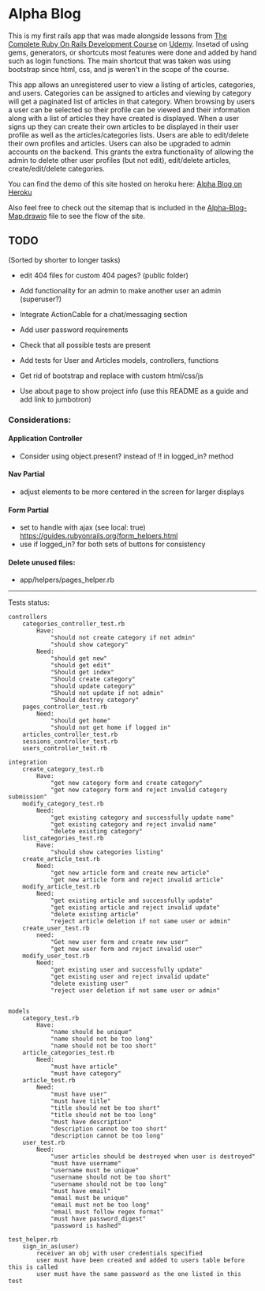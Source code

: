 # Alpha Blog
This is my first rails app that was made alongside lessons from [The Complete Ruby On Rails Development Course](https://www.udemy.com/share/101swcB0IbdlxWRXw=/) on [Udemy](https://udemy.com/). Insetad of using gems, generators, or shortcuts most features were done and added by hand such as login functions. The main shortcut that was taken was using bootstrap since html, css, and js weren't in the scope of the course.

This app allows an unregistered user to view a listing of articles, categories, and users. Categories can be assigned to articles and viewing by category will get a paginated list of articles in that category. When browsing by users a user can be selected so their profile can be viewed and their information along with a list of articles they have created is displayed. When a user signs up they can create their own articles to be displayed in their user profile as well as the articles/categories lists. Users are able to edit/delete their own profiles and articles. Users can also be upgraded to admin accounts on the backend. This grants the extra functionality of allowing the admin to delete other user profiles (but not edit), edit/delete articles, create/edit/delete categories.

You can find the demo of this site hosted on heroku here: [Alpha Blog on Heroku](https://alpha-blog-jt2.herokuapp.com/)

Also feel free to check out the sitemap that is included in the [Alpha-Blog-Map.drawio](Alpha-Blog-Map.drawio) file to see the flow of the site.



## TODO
(Sorted by shorter to longer tasks)

* edit 404 files for custom 404 pages? (public folder)

* Add functionality for an admin to make another user an admin (superuser?)

* Integrate ActionCable for a chat/messaging section

* Add user password requirements

* Check that all possible tests are present

* Add tests for User and Articles models, controllers, functions

* Get rid of bootstrap and replace with custom html/css/js

* Use about page to show project info (use this README as a guide and add link to jumbotron)

### Considerations:

#### Application Controller
* Consider using object.present? instead of !! in logged_in? method

#### Nav Partial
* adjust elements to be more centered in the screen for larger displays

#### Form Partial
* set to handle with ajax (see local: true) https://guides.rubyonrails.org/form_helpers.html
* use if logged_in? for both sets of buttons for consistency

#### Delete unused files:
* app/helpers/pages_helper.rb



----------------------------------------------------------------------------------------------
Tests status:

    controllers
    	categories_controller_test.rb
    		Have:
    			"should not create category if not admin"
    			"should show category"
    		Need:
    			"should get new"
    			"should get edit"
    			"Should get index"
    			"Should create category"
    			"should update category"
    			"Should not update if not admin"
    			"Should destroy category"
    	pages_controller_test.rb
    		Need:
    			"should get home"
    			"should not get home if logged in"
    	articles_controller_test.rb
    	sessions_controller_test.rb
    	users_controller_test.rb
    	
    integration
    	create_category_test.rb
    		Have:
    			"get new category form and create category"
    			"get new category form and reject invalid category submission"
    	modify_category_test.rb
    		Need:
    			"get existing category and successfully update name"
    			"get existing category and reject invalid name"
    			"delete existing category"
    	list_categories_test.rb
    		Have:
    			"should show categories listing"
    	create_article_test.rb
    		Need:
    			"get new article form and create new article"
    			"get new article form and reject invalid article"
    	modify_article_test.rb
    		Need:
    			"get existing article and successfully update"
    			"get existing article and reject invalid update"
    			"delete existing article"
    			"reject article deletion if not same user or admin"
    	create_user_test.rb
    		need:
    			"Get new user form and create new user"
    			"get new user form and reject invalid user"
    	modify_user_test.rb
    		Need:
    			"get existing user and successfully update"
    			"get existing user and reject invalid update"
    			"delete existing user"
    			"reject user deletion if not same user or admin"
    	
    	
    models
    	category_test.rb
    		Have:
    			"name should be unique"
    			"name should not be too long"
    			"name should not be too short"
    	article_categories_test.rb
    		Need:
    			"must have article"
    			"must have category"
    	article_test.rb
    		Need:
    			"must have user"
    			"must have title"
    			"title should not be too short"
    			"title should not be too long"
    			"must have description"
    			"description cannot be too short"
    			"description cannot be too long"
    	user_test.rb
    		Need:
    			"user articles should be destroyed when user is destroyed"
    			"must have username"
    			"username must be unique"
    			"username should not be too short"
    			"username should not be too long"
    			"must have email"
    			"email must be unique"
    			"email must not be too long"
    			"email must follow regex format"
    			"must have password_digest"
    			"password is hashed"
    
    test_helper.rb
    	sign_in_as(user)
    		receiver an obj with user credentials specified 
    		user must have been created and added to users table before this is called
    		user must have the same password as the one listed in this test